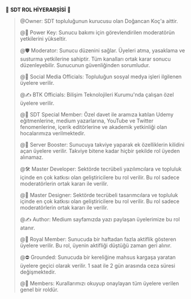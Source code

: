 :busts_in_silhouette: **SDT ROL HİYERARŞİSİ** :busts_in_silhouette:
> @Owner: SDT topluluğunun kurucusu olan Doğancan Koç'a aittir.
> 
> @🔑 Power Key: Sunucu bakımı için görevlendirilen moderatörün yetkilerini yükseltir.
> 
> @🛡️ Moderator: Sunucu düzenini sağlar. Üyeleri atma, yasaklama ve susturma yetkilerine sahiptir. Tüm kanalları ortak karar sonucu düzenleyebilir. Sunucunun güvenliğinden sorumludur.
> 
> @👥 Social Media Officials: Topluluğun sosyal medya işleri ilgilenen üyelere verilir.
> 
> @✍️ BTK Officials: Bilişim Teknolojileri Kurumu'nda çalışan özel üyelere verilir.
> 
> @👑 SDT Special Member: Özel davet ile aramıza katılan Udemy eğitmenlerine, medium yazarlarına, YouTube ve Twitter fenomenlerine, içerik editörlerine ve akademik yetkinliği olan hocalarımıza verilmektedir.
> 
> @💎 Server Booster: Sunucuya takviye yaparak ek özelliklerin kilidini açan üyelere verilir. Takviye bitene kadar hiçbir şekilde rol üyeden alınamaz.
> 
> @🛠 Master Developer: Sektörde tecrübeli yazılımcılara ve topluluk içinde en çok katkısı olan geliştiricilere bu rol verilir. Bu rol sadece moderatörlerin ortak kararı ile verilir.
> 
> @🎨 Master Designer:  Sektörde tecrübeli tasarımcılara ve topluluk içinde en çok katkısı olan geliştiricilere bu rol verilir. Bu rol sadece moderatörlerin ortak kararı ile verilir.
> 
> @✍️ Author: Medium sayfamızda yazı paylaşan üyelerimize bu rol atanır.
> 
> @🔱 Royal Member: Sunucuda bir haftadan fazla aktiflik gösteren üyelere verilir. Bu rol, üyenin aktifliği düştüğü zaman geri alınır.
> 
> @⛔ Grounded:  Sunucuda bir kereliğine mahsus kargaşa yaratan üyelere geçici olarak verilir. 1 saat ile 2 gün arasında ceza süresi değişmektedir.
> 
> @👤 Members: Kurallarımızı okuyup onaylayan tüm üyelere verilen genel bir roldür.